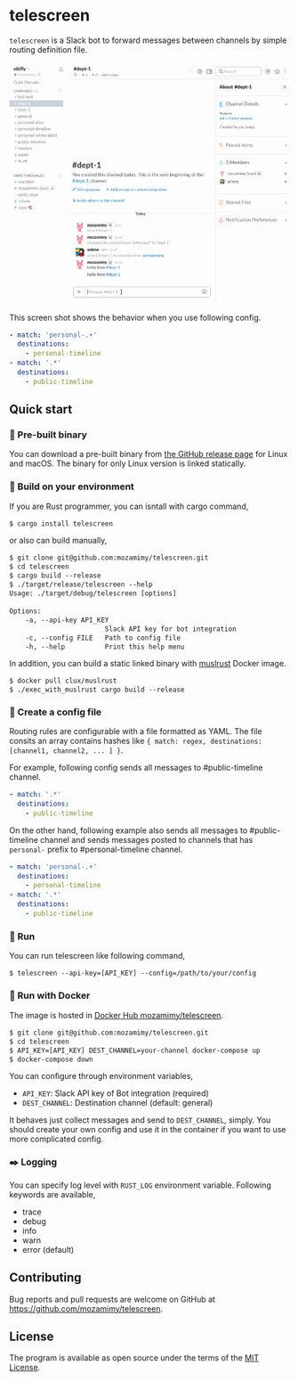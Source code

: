 # telescreen

`telescreen` is a Slack bot to forward messages between channels by simple routing definition file.

![](https://raw.githubusercontent.com/mozamimy/ss/master/telescreen.gif)

This screen shot shows the behavior when you use following config.

```yaml
- match: 'personal-.+'
  destinations:
    - personal-timeline
- match: '.*'
  destinations:
    - public-timeline
```

## Quick start

### :wrench: Pre-built binary

You can download a pre-built binary from [the GitHub release page](https://github.com/mozamimy/telescreen/releases) for Linux and macOS. The binary for only Linux version is linked statically.

### :seedling: Build on your environment

If you are Rust programmer, you can isntall with cargo command,

```
$ cargo install telescreen
```

or also can build manually,

```
$ git clone git@github.com:mozamimy/telescreen.git
$ cd telescreen
$ cargo build --release
$ ./target/release/telescreen --help
Usage: ./target/debug/telescreen [options]

Options:
    -a, --api-key API_KEY
                        Slack API key for bot integration
    -c, --config FILE   Path to config file
    -h, --help          Print this help menu
```

In addition, you can build a static linked binary with [muslrust](https://github.com/clux/muslrust) Docker image.

```
$ docker pull clux/muslrust
$ ./exec_with_muslrust cargo build --release
```

### :page_with_curl: Create a config file

Routing rules are configurable with a file formatted as YAML. The file consits an array contains hashes like `{ match: regex, destinations: [channel1, channel2, ... ] }`.

For example, following config sends all messages to #public-timeline channel.

```yaml
- match: '.*'
  destinations:
    - public-timeline
```

On the other hand, following example also sends all messages to #public-timeline channel and sends messages posted to channels that has `personal-` prefix to #personal-timeline channel.

```yaml
- match: 'personal-.+'
  destinations:
    - personal-timeline
- match: '.*'
  destinations:
    - public-timeline
```

### :rocket: Run

You can run telescreen like following command,

```
$ telescreen --api-key=[API_KEY] --config=/path/to/your/config
```

### :whale: Run with Docker

The image is hosted in [Docker Hub mozamimy/telescreen](https://hub.docker.com/r/mozamimy/telescreen/).

```
$ git clone git@github.com:mozamimy/telescreen.git
$ cd telescreen
$ API_KEY=[API_KEY] DEST_CHANNEL=your-channel docker-compose up
$ docker-compose down
```

You can configure through environment variables,

- `API_KEY`: Slack API key of Bot integration (required)
- `DEST_CHANNEL`: Destination channel (default: general)

It behaves just collect messages and send to `DEST_CHANNEL`, simply. You should create your own config and use it in the container if you want to use more complicated config.

### :black_nib: Logging

You can specify log level with `RUST_LOG` environment variable. Following keywords are available,

- trace
- debug
- info
- warn
- error (default)

## Contributing

Bug reports and pull requests are welcome on GitHub at https://github.com/mozamimy/telescreen.

## License

The program is available as open source under the terms of the [MIT License](http://opensource.org/licenses/MIT).
